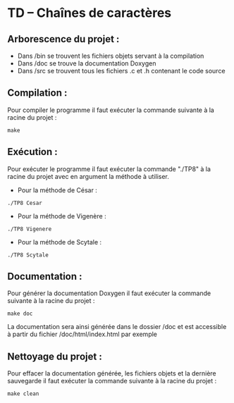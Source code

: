 # TD – Chaînes de caractères

## Arborescence du projet :
- Dans /bin se trouvent les fichiers objets servant à la compilation
- Dans /doc se trouve la documentation Doxygen
- Dans /src se trouvent tous les fichiers .c et .h contenant le code source

## Compilation :
  Pour compiler le programme il faut exécuter la commande suivante à la racine du projet :
  ```
  make
  ```

## Exécution :
  Pour exécuter le programme il faut exécuter la commande "./TP8" à la racine du projet avec en argument la méthode à utiliser.
  -  Pour la méthode de César :   
  ```
  ./TP8 Cesar
  ```
  - Pour la méthode de Vigenère : 
  ```
  ./TP8 Vigenere
  ```
  - Pour la méthode de Scytale :
  ```
  ./TP8 Scytale
  ``` 

## Documentation :
  Pour générer la documentation Doxygen il faut exécuter la commande suivante à la racine du projet :
  ```
  make doc
  ```
  La documentation sera ainsi générée dans le dossier /doc et est accessible à partir du fichier /doc/html/index.html par exemple

## Nettoyage du projet :
  Pour effacer la documentation générée, les fichiers objets et la dernière sauvegarde il faut exécuter la commande suivante à la racine du projet :
  ```
  make clean
  ```
